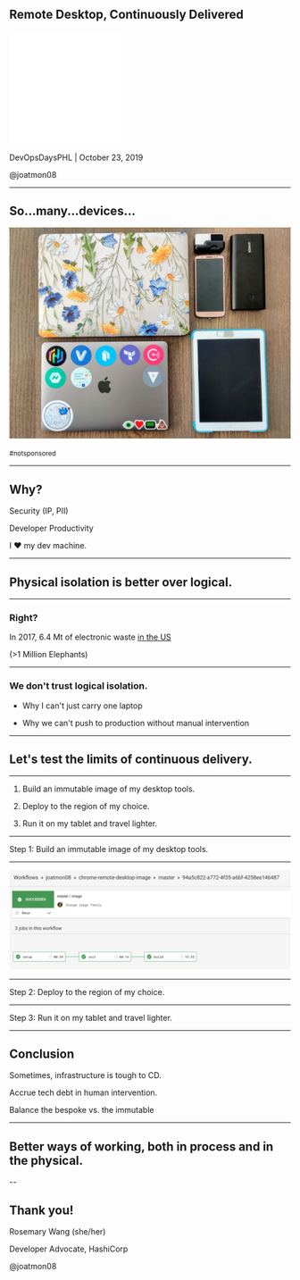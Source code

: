 ## Remote Desktop, Continuously Delivered

<img src="images/HashiCorp_Icon_White.png" alt="White HashiCorp logo"
width="200"/>

DevOpsDaysPHL | October 23, 2019

@joatmon08

---

## So...many...devices...

<img src="images/devices.jpg" alt="A picture of 2 laptops, 1 phone, a tablet,
and a microphone." width="600"/>

<small>#notsponsored</small>

---

## Why?

Security (IP, PII)

Developer Productivity

I ❤️ my dev machine.

---

## Physical isolation is better over logical.

---

### Right?

In 2017, 6.4 Mt of electronic waste [in the US](https://collections.unu.edu/eserv/UNU:6341/Global-E-waste_Monitor_2017__electronic_single_pages_.pdf)

(>1 Million Elephants)

---

### We don't trust logical isolation.

- Why I can't just carry one laptop

- Why we can't push to production without manual intervention

---

## Let's test the limits of continuous delivery.

---

1. Build an immutable image of my desktop tools.

1. Deploy to the region of my choice.

1. Run it on my tablet and travel lighter.

---

Step 1: Build an immutable image of my desktop tools.

---

<img src="images/image_pipeline.png" alt="CircleCI pipeline with three stages,
setup, unit, and build." width="1000"/>

---

Step 2: Deploy to the region of my choice.

---

Step 3: Run it on my tablet and travel lighter.

---

## Conclusion

Sometimes, infrastructure is tough to CD.

Accrue tech debt in human intervention.

Balance the bespoke vs. the immutable

---

## Better ways of working, both in process and in the physical.

--

## Thank you!

Rosemary Wang (she/her)

Developer Advocate, HashiCorp

@joatmon08